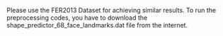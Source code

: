 Please use the FER2013 Dataset for achieving similar results.
To run the preprocessing codes, you have to download the shape_predictor_68_face_landmarks.dat file from the internet.
